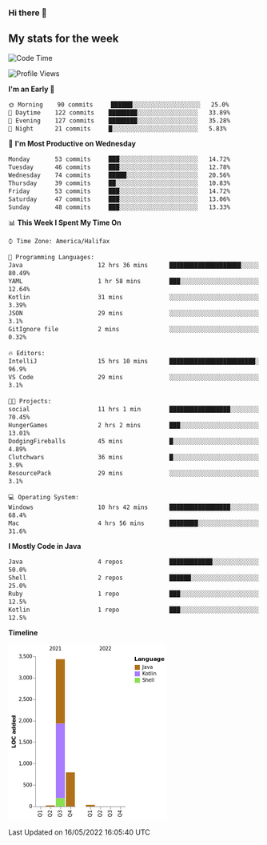 ### Hi there 👋

## My stats for the week
<!--START_SECTION:waka-->
![Code Time](http://img.shields.io/badge/Code%20Time-199%20hrs%2054%20mins-blue)

![Profile Views](http://img.shields.io/badge/Profile%20Views-1-blue)

**I'm an Early 🐤** 

```text
🌞 Morning    90 commits     ██████░░░░░░░░░░░░░░░░░░░   25.0% 
🌆 Daytime    122 commits    ████████░░░░░░░░░░░░░░░░░   33.89% 
🌃 Evening    127 commits    ████████░░░░░░░░░░░░░░░░░   35.28% 
🌙 Night      21 commits     █░░░░░░░░░░░░░░░░░░░░░░░░   5.83%

```
📅 **I'm Most Productive on Wednesday** 

```text
Monday       53 commits     ███░░░░░░░░░░░░░░░░░░░░░░   14.72% 
Tuesday      46 commits     ███░░░░░░░░░░░░░░░░░░░░░░   12.78% 
Wednesday    74 commits     █████░░░░░░░░░░░░░░░░░░░░   20.56% 
Thursday     39 commits     ██░░░░░░░░░░░░░░░░░░░░░░░   10.83% 
Friday       53 commits     ███░░░░░░░░░░░░░░░░░░░░░░   14.72% 
Saturday     47 commits     ███░░░░░░░░░░░░░░░░░░░░░░   13.06% 
Sunday       48 commits     ███░░░░░░░░░░░░░░░░░░░░░░   13.33%

```


📊 **This Week I Spent My Time On** 

```text
⌚︎ Time Zone: America/Halifax

💬 Programming Languages: 
Java                     12 hrs 36 mins      ████████████████████░░░░░   80.49% 
YAML                     1 hr 58 mins        ███░░░░░░░░░░░░░░░░░░░░░░   12.64% 
Kotlin                   31 mins             ░░░░░░░░░░░░░░░░░░░░░░░░░   3.39% 
JSON                     29 mins             ░░░░░░░░░░░░░░░░░░░░░░░░░   3.1% 
GitIgnore file           2 mins              ░░░░░░░░░░░░░░░░░░░░░░░░░   0.32%

🔥 Editors: 
IntelliJ                 15 hrs 10 mins      ████████████████████████░   96.9% 
VS Code                  29 mins             ░░░░░░░░░░░░░░░░░░░░░░░░░   3.1%

🐱‍💻 Projects: 
social                   11 hrs 1 min        █████████████████░░░░░░░░   70.45% 
HungerGames              2 hrs 2 mins        ███░░░░░░░░░░░░░░░░░░░░░░   13.01% 
DodgingFireballs         45 mins             █░░░░░░░░░░░░░░░░░░░░░░░░   4.89% 
Clutchwars               36 mins             █░░░░░░░░░░░░░░░░░░░░░░░░   3.9% 
ResourcePack             29 mins             ░░░░░░░░░░░░░░░░░░░░░░░░░   3.1%

💻 Operating System: 
Windows                  10 hrs 42 mins      █████████████████░░░░░░░░   68.4% 
Mac                      4 hrs 56 mins       ████████░░░░░░░░░░░░░░░░░   31.6%

```

**I Mostly Code in Java** 

```text
Java                     4 repos             ████████████░░░░░░░░░░░░░   50.0% 
Shell                    2 repos             ██████░░░░░░░░░░░░░░░░░░░   25.0% 
Ruby                     1 repo              ███░░░░░░░░░░░░░░░░░░░░░░   12.5% 
Kotlin                   1 repo              ███░░░░░░░░░░░░░░░░░░░░░░   12.5%

```


**Timeline**

![Chart not found](https://raw.githubusercontent.com/lyndseyy/lyndseyy/main/charts/bar_graph.png) 


 Last Updated on 16/05/2022 16:05:40 UTC
<!--END_SECTION:waka-->